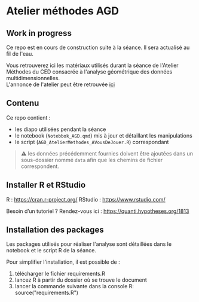 # Atelier méthodes AGD

## Work in progress
Ce repo est en cours de construction suite à la séance. Il sera actualisé au fil de l'eau.


Vous retrouverez ici les matériaux utilisés durant la séance de l'Atelier Méthodes du CED consacrée à l'analyse géométrique des données multidimensionnelles.  
L'annonce de l'atelier peut être retrouvée [ici](https://www.centreemiledurkheim.fr/evenements/atelier-methodes/usages-avances-de-lanalyse-geometrique-des-donnees-multidimensionnelles/)

## Contenu
Ce repo contient :

- les diapo utilisées pendant la séance
- le notebook (`Notebbok_AGD.qmd`) mis à jour et détaillant les manipulations
- le script (`AGD_AtelierMethodes_AVousDeJouer.R`) correspondant
> ⚠️ les données précédemment fournies doivent être ajoutées dans un sous-dossier nommé `data` afin que les chemins de fichier correspondent.

## Installer R et RStudio
R :  https://cran.r-project.org/
RStudio : https://www.rstudio.com/

Besoin d’un tutoriel ? Rendez-vous ici : https://quanti.hypotheses.org/1813

## Installation des packages
Les packages utilisés pour réaliser l'analyse sont détaillées dans le notebook et le script R de la séance.

Pour simplifier l'installation, il est possible de :

1. télécharger le fichier requirements.R
2. lancez R à partir du dossier où se trouve le document
3. lancer la commande suivante dans la console R:
    source("requirements.R")
